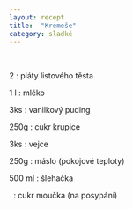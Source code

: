 ```yaml
---
layout: recept
title:  "Kremeše"
category: sladké
---
```


<br>

<div class="ingredience" markdown="1">

2
: pláty listového těsta

1 l
: mléko

3ks
: vanilkový puding

250g
: cukr krupice

3ks
: vejce

250g
: máslo (pokojové teploty)

500 ml
: šlehačka

&nbsp;
: cukr moučka (na posypání)

</div>
